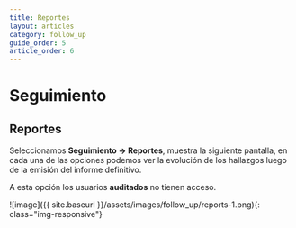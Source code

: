 ```yaml
---
title: Reportes
layout: articles
category: follow_up
guide_order: 5
article_order: 6
---
```

# Seguimiento

## Reportes

Seleccionamos **Seguimiento -> Reportes**, muestra la siguiente pantalla, en cada una de las opciones podemos ver la evolución de los hallazgos luego de la emisión del informe definitivo.

A esta opción los usuarios **auditados** no tienen acceso.

![image]({{ site.baseurl }}/assets/images/follow_up/reports-1.png){: class="img-responsive"}

